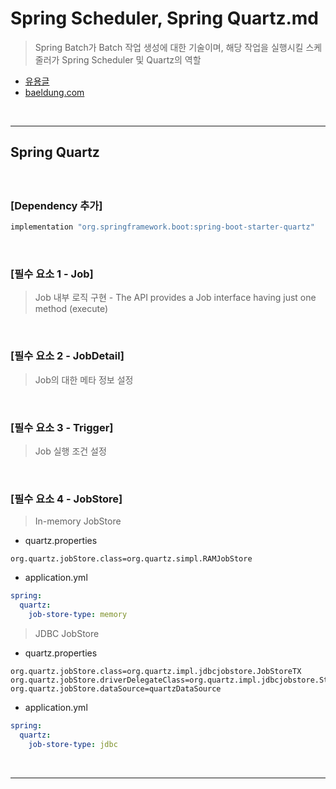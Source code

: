 # Spring Scheduler, Spring Quartz.md
> Spring Batch가 Batch 작업 생성에 대한 기술이며, 해당 작업을 실행시킬 스케줄러가 Spring Scheduler 및 Quartz의 역할
* [유용글](https://sabarada.tistory.com/113?category=803157)
* [baeldung.com](https://www.baeldung.com/spring-quartz-schedule)

<br>
<hr>

## Spring Quartz
####

<br>

### [Dependency 추가]

```gradle
implementation "org.springframework.boot:spring-boot-starter-quartz"
```

<br>

### [필수 요소 1 - Job]
> Job 내부 로직 구현 - The API provides a Job interface having just one method (execute)

<br>

### [필수 요소 2 - JobDetail]
> Job의 대한 메타 정보 설정

<br>

### [필수 요소 3 - Trigger]
> Job 실행 조건 설정

<br>

### [필수 요소 4 - JobStore]
> In-memory JobStore
* quartz.properties
```properties
org.quartz.jobStore.class=org.quartz.simpl.RAMJobStore
```
* application.yml
```yml
spring:
  quartz:
    job-store-type: memory
```
> JDBC JobStore
* quartz.properties
```properties
org.quartz.jobStore.class=org.quartz.impl.jdbcjobstore.JobStoreTX
org.quartz.jobStore.driverDelegateClass=org.quartz.impl.jdbcjobstore.StdJDBCDelegate
org.quartz.jobStore.dataSource=quartzDataSource
```
* application.yml
```yml
spring:
  quartz:
    job-store-type: jdbc
```

<br>
<hr>
<br>

